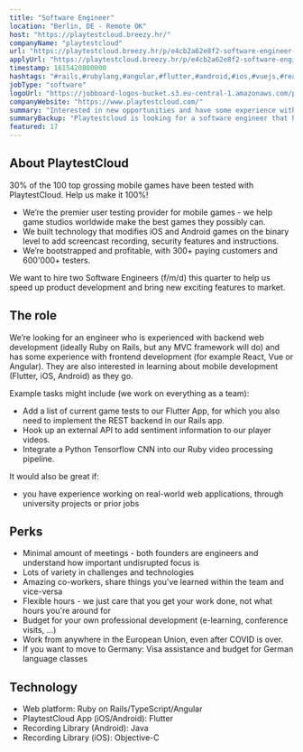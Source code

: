 ```yaml
---
title: "Software Engineer"
location: "Berlin, DE - Remote OK"
host: "https://playtestcloud.breezy.hr/"
companyName: "playtestcloud"
url: "https://playtestcloud.breezy.hr/p/e4cb2a62e8f2-software-engineer-rails-more-f-m-d"
applyUrl: "https://playtestcloud.breezy.hr/p/e4cb2a62e8f2-software-engineer-rails-more-f-m-d/apply"
timestamp: 1615420800000
hashtags: "#rails,#rubylang,#angular,#flutter,#android,#ios,#vuejs,#reactjs,#python,#java"
jobType: "software"
logoUrl: "https://jobboard-logos-bucket.s3.eu-central-1.amazonaws.com/playtestcloud"
companyWebsite: "https://www.playtestcloud.com/"
summary: "Interested in new opportunities and have some experience with frontend development? PlaytestCloud has a job opening for a Software Engineer."
summaryBackup: "Playtestcloud is looking for a software engineer that has experience in: #rails, #rubylang, #angular."
featured: 17
---
```


## About PlaytestCloud

30% of the 100 top grossing mobile games have been tested with PlaytestCloud. Help us make it 100%!

*   We’re the premier user testing provider for mobile games - we help game studios worldwide make the best games they possibly can.
*   We built technology that modifies iOS and Android games on the binary level to add screencast recording, security features and instructions.
*   We’re bootstrapped and profitable, with 300+ paying customers and 600'000+ testers.

We want to hire two Software Engineers (f/m/d) this quarter to help us speed up product development and bring new exciting features to market.

## The role

We’re looking for an engineer who is experienced with backend web development (ideally Ruby on Rails, but any MVC framework will do) and has some experience with frontend development (for example React, Vue or Angular). They are also interested in learning about mobile development (Flutter, iOS, Android) as they go.

Example tasks might include (we work on everything as a team):

*   Add a list of current game tests to our Flutter App, for which you also need to implement the REST backend in our Rails app.
*   Hook up an external API to add sentiment information to our player videos.
*   Integrate a Python Tensorflow CNN into our Ruby video processing pipeline.

It would also be great if:

*   you have experience working on real-world web applications, through university projects or prior jobs

## Perks

*   Minimal amount of meetings - both founders are engineers and understand how important undisrupted focus is
*   Lots of variety in challenges and technologies
*   Amazing co-workers, share things you've learned within the team and vice-versa
*   Flexible hours - we just care that you get your work done, not what hours you're around for
*   Budget for your own professional development (e-learning, conference visits, …)
*   Work from anywhere in the European Union, even after COVID is over.
*   If you want to move to Germany: Visa assistance and budget for German language classes

## Technology

*   Web platform: Ruby on Rails/TypeScript/Angular
*   PlaytestCloud App (iOS/Android): Flutter
*   Recording Library (Android): Java
*   Recording Library (iOS): Objective-C

